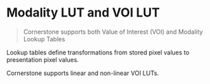 # Modality LUT and VOI LUT

> Cornerstone supports both Value of Interest (VOI) and Modality Lookup Tables

Lookup tables define transformations from stored pixel values to presentation pixel values.

Cornerstone supports linear and non-linear VOI LUTs.
